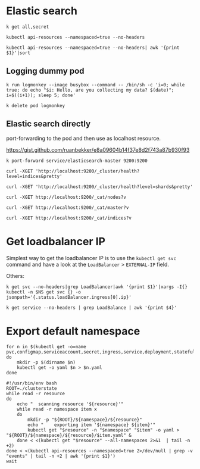 # Elastic search

```shell
k get all,secret
```

```shell
kubectl api-resources --namespaced=true --no-headers
```
```shell
kubectl api-resources --namespaced=true --no-headers| awk '{print $1}'|sort
```

## Logging dummy pod

```shell
k run logmonkey --image busybox --command -- /bin/sh -c 'i=0; while true; do echo "$i: Hello, are you collecting my data? $(date)"; i=$((i+1)); sleep 5; done'
```

```shell
k delete pod logmonkey
```

## Elastic search directly

port-forwarding to the pod and then use as localhost resource.

https://gist.github.com/ruanbekker/e8a09604b14f37e8d2f743a87b930f93

```shell
k port-forward service/elasticsearch-master 9200:9200
```

```shell
curl -XGET 'http://localhost:9200/_cluster/health?level=indices&pretty'
```

```shell
curl -XGET 'http://localhost:9200/_cluster/health?level=shards&pretty'
```

```shell
curl -XGET http://localhost:9200/_cat/nodes?v
```

```shell
curl -XGET http://localhost:9200/_cat/master?v
```

```shell
curl -XGET http://localhost:9200/_cat/indices?v
```

# Get loadbalancer IP

Simplest way to get the loadbalancer IP is to use the `kubectl get svc` command and have a look at the `LoadBalancer` > `EXTERNAL-IP` field.

Others:

```shell
k get svc --no-headers|grep LoadBalancer|awk '{print $1}'|xargs -I{} kubectl -n $NS get svc {} -o jsonpath='{.status.loadBalancer.ingress[0].ip}'
```
```shell
k get service --no-headers | grep LoadBalance | awk '{print $4}'
```

# Export default namespace

```shell
for n in $(kubectl get -o=name pvc,configmap,serviceaccount,secret,ingress,service,deployment,statefulset,hpa,job,cronjob)
do
    mkdir -p $(dirname $n)
    kubectl get -o yaml $n > $n.yaml
done
```

```shell
#!/usr/bin/env bash
ROOT=./clusterstate
while read -r resource
do
    echo "  scanning resource '${resource}'"
    while read -r namespace item x
    do
        mkdir -p "${ROOT}/${namespace}/${resource}"        
        echo "    exporting item '${namespace} ${item}'"
        kubectl get "$resource" -n "$namespace" "$item" -o yaml > "${ROOT}/${namespace}/${resource}/$item.yaml" &
    done < <(kubectl get "$resource" --all-namespaces 2>&1  | tail -n +2)
done < <(kubectl api-resources --namespaced=true 2>/dev/null | grep -v "events" | tail -n +2 | awk '{print $1}')
wait
```